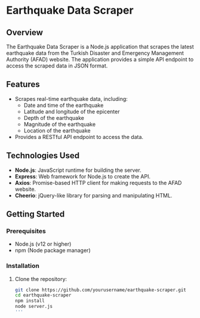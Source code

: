 # Earthquake Data Scraper

## Overview

The Earthquake Data Scraper is a Node.js application that scrapes the latest earthquake data from the Turkish Disaster and Emergency Management Authority (AFAD) website. The application provides a simple API endpoint to access the scraped data in JSON format.

## Features

- Scrapes real-time earthquake data, including:
  - Date and time of the earthquake
  - Latitude and longitude of the epicenter
  - Depth of the earthquake
  - Magnitude of the earthquake
  - Location of the earthquake
- Provides a RESTful API endpoint to access the data.

## Technologies Used

- **Node.js**: JavaScript runtime for building the server.
- **Express**: Web framework for Node.js to create the API.
- **Axios**: Promise-based HTTP client for making requests to the AFAD website.
- **Cheerio**: jQuery-like library for parsing and manipulating HTML.

## Getting Started

### Prerequisites

- Node.js (v12 or higher)
- npm (Node package manager)

### Installation

1. Clone the repository:
   ```bash
   git clone https://github.com/yourusername/earthquake-scraper.git
   cd earthquake-scraper
   npm install
   node server.js
   '''